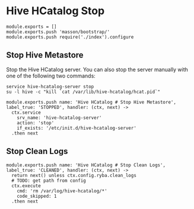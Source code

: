 
# Hive HCatalog Stop

    module.exports = []
    module.exports.push 'masson/bootstrap/'
    module.exports.push require('./index').configure

## Stop Hive Metastore

Stop the Hive HCatalog server. You can also stop the server manually with one of
the following two commands:

```
service hive-hcatalog-server stop
su -l hive -c "kill `cat /var/lib/hive-hcatalog/hcat.pid`"
```

    module.exports.push name: 'Hive HCatalog # Stop Hive Metastore', label_true: 'STOPPED', handler: (ctx, next) ->
      ctx.service
        srv_name: 'hive-hcatalog-server'
        action: 'stop'
        if_exists: '/etc/init.d/hive-hcatalog-server'
      .then next

## Stop Clean Logs

    module.exports.push name: 'Hive HCatalog # Stop Clean Logs', label_true: 'CLEANED', handler: (ctx, next) ->
      return next() unless ctx.config.ryba.clean_logs
      # TODO: get path from config
      ctx.execute
        cmd: 'rm /var/log/hive-hcatalog/*'
        code_skipped: 1
      .then next

